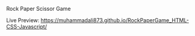 Rock Paper Scissor Game

Live Preview: https://muhammadali873.github.io/RockPaperGame_HTML-CSS-Javascript/
